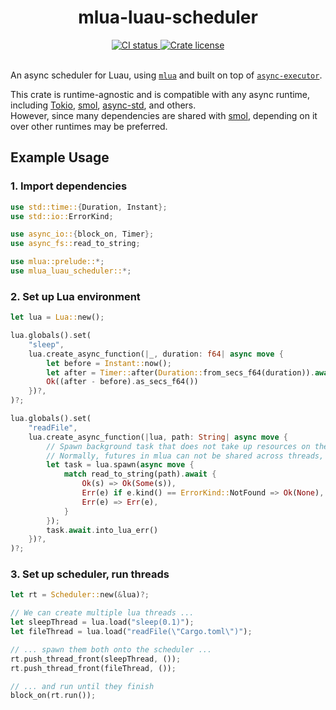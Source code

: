 <!-- markdownlint-disable MD033 -->
<!-- markdownlint-disable MD041 -->

<h1 align="center">mlua-luau-scheduler</h1>

<div align="center">
	<div>
		<a href="https://github.com/lune-org/mlua-luau-scheduler/actions">
			<img src="https://shields.io/endpoint?url=https://badges.readysetplay.io/workflow/lune-org/mlua-luau-scheduler/ci.yaml" alt="CI status" />
		</a>
		<a href="https://github.com/lune-org/mlua-luau-scheduler/blob/main/LICENSE.txt">
			<img src="https://img.shields.io/github/license/lune-org/mlua-luau-scheduler.svg?label=License&color=informational" alt="Crate license" />
		</a>
	</div>
</div>

<br/>

An async scheduler for Luau, using [`mlua`][mlua] and built on top of [`async-executor`][async-executor].

This crate is runtime-agnostic and is compatible with any async runtime, including [Tokio][tokio], [smol][smol], [async-std][async-std], and others. </br>
However, since many dependencies are shared with [smol][smol], depending on it over other runtimes may be preferred.

[async-executor]: https://crates.io/crates/async-executor
[async-std]: https://async.rs
[mlua]: https://crates.io/crates/mlua
[smol]: https://github.com/smol-rs/smol
[tokio]: https://tokio.rs

## Example Usage

### 1. Import dependencies

```rs
use std::time::{Duration, Instant};
use std::io::ErrorKind;

use async_io::{block_on, Timer};
use async_fs::read_to_string;

use mlua::prelude::*;
use mlua_luau_scheduler::*;
```

### 2. Set up Lua environment

```rs
let lua = Lua::new();

lua.globals().set(
    "sleep",
    lua.create_async_function(|_, duration: f64| async move {
        let before = Instant::now();
        let after = Timer::after(Duration::from_secs_f64(duration)).await;
        Ok((after - before).as_secs_f64())
    })?,
)?;

lua.globals().set(
    "readFile",
    lua.create_async_function(|lua, path: String| async move {
        // Spawn background task that does not take up resources on the lua thread
        // Normally, futures in mlua can not be shared across threads, but this can
        let task = lua.spawn(async move {
            match read_to_string(path).await {
                Ok(s) => Ok(Some(s)),
                Err(e) if e.kind() == ErrorKind::NotFound => Ok(None),
                Err(e) => Err(e),
            }
        });
        task.await.into_lua_err()
    })?,
)?;
```

### 3. Set up scheduler, run threads

```rs
let rt = Scheduler::new(&lua)?;

// We can create multiple lua threads ...
let sleepThread = lua.load("sleep(0.1)");
let fileThread = lua.load("readFile(\"Cargo.toml\")");

// ... spawn them both onto the scheduler ...
rt.push_thread_front(sleepThread, ());
rt.push_thread_front(fileThread, ());

// ... and run until they finish
block_on(rt.run());
```
